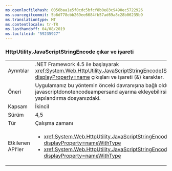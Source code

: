 ```yaml
---
ms.openlocfilehash: 0056baa1e5f0cdc5bfcf8b0e83c9490ec5722926
ms.sourcegitcommit: 5b6d778ebb269ee6684fb57ad69a8c28b06235b9
ms.translationtype: MT
ms.contentlocale: tr-TR
ms.lasthandoff: 04/08/2019
ms.locfileid: "59235927"
---
```

### <a name="httputilityjavascriptstringencode-escapes-ampersand"></a>HttpUtility.JavaScriptStringEncode çıkar ve işareti

|   |   |
|---|---|
|Ayrıntılar|.NET Framework 4.5 ile başlayarak <xref:System.Web.HttpUtility.JavaScriptStringEncode(System.String)?displayProperty=name> çıkışları ve işareti (&amp;) karakter.|
|Öneri|Uygulamanız bu yöntemin önceki davranışına bağlı olduğu durumlarda bir ASPNET: javascriptdonotencodeampersand ayarına ekleyebilirsiniz [ASP.NET appSettings öğesi](https://docs.microsoft.com/previous-versions/aspnet/hh975440(v=vs.120)) yapılandırma dosyanızdaki.|
|Kapsam|İkincil|
|Sürüm|4,5|
|Tür|Çalışma zamanı|
|Etkilenen API’ler|<ul><li><xref:System.Web.HttpUtility.JavaScriptStringEncode(System.String)?displayProperty=nameWithType></li><li><xref:System.Web.HttpUtility.JavaScriptStringEncode(System.String,System.Boolean)?displayProperty=nameWithType></li></ul>|
